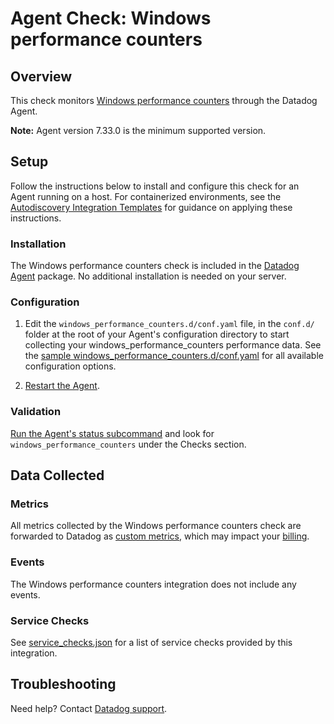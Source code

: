 # Agent Check: Windows performance counters

## Overview

This check monitors [Windows performance counters][1] through the Datadog Agent.

**Note:** Agent version 7.33.0 is the minimum supported version.

## Setup

Follow the instructions below to install and configure this check for an Agent running on a host. For containerized environments, see the [Autodiscovery Integration Templates][3] for guidance on applying these instructions.

### Installation

The Windows performance counters check is included in the [Datadog Agent][2] package.
No additional installation is needed on your server.

### Configuration

1. Edit the `windows_performance_counters.d/conf.yaml` file, in the `conf.d/` folder at the root of your Agent's configuration directory to start collecting your windows_performance_counters performance data. See the [sample windows_performance_counters.d/conf.yaml][4] for all available configuration options.

2. [Restart the Agent][5].

### Validation

[Run the Agent's status subcommand][6] and look for `windows_performance_counters` under the Checks section.

## Data Collected

### Metrics

All metrics collected by the Windows performance counters check are forwarded to Datadog as [custom metrics][7], which may impact your [billing][8].

### Events

The Windows performance counters integration does not include any events.

### Service Checks

See [service_checks.json][9] for a list of service checks provided by this integration.

## Troubleshooting

Need help? Contact [Datadog support][10].


[1]: https://docs.microsoft.com/en-us/windows/win32/perfctrs/about-performance-counters
[2]: https://app.datadoghq.com/account/settings#agent
[3]: https://docs.datadoghq.com/agent/kubernetes/integrations/
[4]: https://github.com/DataDog/integrations-core/blob/master/windows_performance_counters/datadog_checks/windows_performance_counters/data/conf.yaml.example
[5]: https://docs.datadoghq.com/agent/guide/agent-commands/#start-stop-and-restart-the-agent
[6]: https://docs.datadoghq.com/agent/guide/agent-commands/#agent-status-and-information
[7]: https://docs.datadoghq.com/developers/metrics/custom_metrics/
[8]: https://docs.datadoghq.com/account_management/billing/custom_metrics/
[9]: https://github.com/DataDog/integrations-core/blob/master/windows_performance_counters/assets/service_checks.json
[10]: https://docs.datadoghq.com/help/
